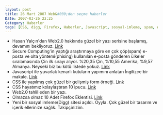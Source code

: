 ```yaml
---
layout: post
title: 26 Mart 2007 Web&#039;den seçme haberler
Date: 2007-03-26 22:25
Category: Haberler
tags: [CSS, digg, Firefox, Haberler, Javascript, sosyal-imleme, spam, web2.0]
---
```


-   Hasan Yalçın'dan Web2.0 hakkında güzel bir yazı serisine başlamış,
    devamını bekliyoruz. [Link][]
-   Secure Computing'in yaptığı araştırmaya göre en çok çöp(spam)
    e-posta ve olta yöntemi(phising) kullanılan e-posta gönderen ülkeler
    sıralamasında Çin ilk sırayı alıyor. %20,35 Çin, %10,55 Amerika,
    %9,57 Almanya. Neyseki biz bu kötü listede yokuz. [Link][1]
-   Javascript ile yuvarlak kenarlı kutuların yapımını anlatan İngilizce
    bir makale. [Link][2]
-   CSS ile yapılmış çok güzel bir gelişmiş form örneği. [Link][3]
-   CSS hayatımız kolaylaştıran 10 ipucu. [Link][4]
-   Web2.0 tahlil eden bir yazı.
-   Olmazsa olmaz 10 Adet Firefox Eklentisi. [Link][6]
-   Yeni bir sosyal imleme(Digg) sitesi açıldı. Oyyla. Çok güzel bir
    tasarım ve içerik ellerinize sağlık. Takipçinizim.


  [Link]: http://www.hasanyalcin.com/?p=238 "Link"
  [1]: http://www.securecomputing.com/ "Link"
  [2]: http://www.ruzee.com/blog/shadedborder "Link"
  [3]: http://dnevnikeklektika.com/uni-form/ "Link"
  [4]: http://www.search-this.com/2007/03/26/10-quick-tips-for-an-easier-css-life/
  [6]: http://lifehacker.com/software/firefox-extensions/lh-top-10--must+have-firefox-extensions-246127.php
